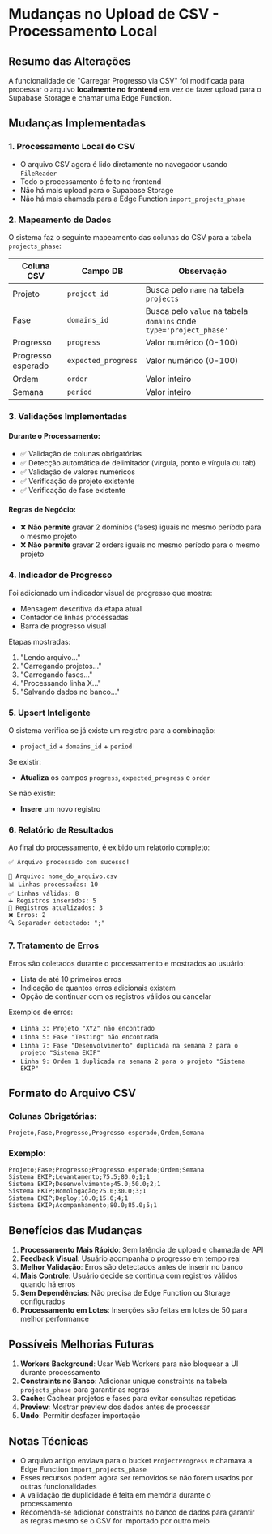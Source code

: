 # Mudanças no Upload de CSV - Processamento Local

## Resumo das Alterações

A funcionalidade de "Carregar Progresso via CSV" foi modificada para processar o arquivo **localmente no frontend** em vez de fazer upload para o Supabase Storage e chamar uma Edge Function.

## Mudanças Implementadas

### 1. Processamento Local do CSV
- O arquivo CSV agora é lido diretamente no navegador usando `FileReader`
- Todo o processamento é feito no frontend
- Não há mais upload para o Supabase Storage
- Não há mais chamada para a Edge Function `import_projects_phase`

### 2. Mapeamento de Dados

O sistema faz o seguinte mapeamento das colunas do CSV para a tabela `projects_phase`:

| Coluna CSV | Campo DB | Observação |
|------------|----------|------------|
| Projeto | `project_id` | Busca pelo `name` na tabela `projects` |
| Fase | `domains_id` | Busca pelo `value` na tabela `domains` onde `type='project_phase'` |
| Progresso | `progress` | Valor numérico (0-100) |
| Progresso esperado | `expected_progress` | Valor numérico (0-100) |
| Ordem | `order` | Valor inteiro |
| Semana | `period` | Valor inteiro |

### 3. Validações Implementadas

#### Durante o Processamento:
- ✅ Validação de colunas obrigatórias
- ✅ Detecção automática de delimitador (vírgula, ponto e vírgula ou tab)
- ✅ Validação de valores numéricos
- ✅ Verificação de projeto existente
- ✅ Verificação de fase existente

#### Regras de Negócio:
- ❌ **Não permite** gravar 2 domínios (fases) iguais no mesmo período para o mesmo projeto
- ❌ **Não permite** gravar 2 orders iguais no mesmo período para o mesmo projeto

### 4. Indicador de Progresso

Foi adicionado um indicador visual de progresso que mostra:
- Mensagem descritiva da etapa atual
- Contador de linhas processadas
- Barra de progresso visual

Etapas mostradas:
1. "Lendo arquivo..."
2. "Carregando projetos..."
3. "Carregando fases..."
4. "Processando linha X..."
5. "Salvando dados no banco..."

### 5. Upsert Inteligente

O sistema verifica se já existe um registro para a combinação:
- `project_id` + `domains_id` + `period`

Se existir:
- **Atualiza** os campos `progress`, `expected_progress` e `order`

Se não existir:
- **Insere** um novo registro

### 6. Relatório de Resultados

Ao final do processamento, é exibido um relatório completo:
```
✅ Arquivo processado com sucesso!

📄 Arquivo: nome_do_arquivo.csv
📊 Linhas processadas: 10
✅ Linhas válidas: 8
➕ Registros inseridos: 5
🔄 Registros atualizados: 3
❌ Erros: 2
🔍 Separador detectado: ";"
```

### 7. Tratamento de Erros

Erros são coletados durante o processamento e mostrados ao usuário:
- Lista de até 10 primeiros erros
- Indicação de quantos erros adicionais existem
- Opção de continuar com os registros válidos ou cancelar

Exemplos de erros:
- `Linha 3: Projeto "XYZ" não encontrado`
- `Linha 5: Fase "Testing" não encontrada`
- `Linha 7: Fase "Desenvolvimento" duplicada na semana 2 para o projeto "Sistema EKIP"`
- `Linha 9: Ordem 1 duplicada na semana 2 para o projeto "Sistema EKIP"`

## Formato do Arquivo CSV

### Colunas Obrigatórias:
```csv
Projeto,Fase,Progresso,Progresso esperado,Ordem,Semana
```

### Exemplo:
```csv
Projeto;Fase;Progresso;Progresso esperado;Ordem;Semana
Sistema EKIP;Levantamento;75.5;80.0;1;1
Sistema EKIP;Desenvolvimento;45.0;50.0;2;1
Sistema EKIP;Homologação;25.0;30.0;3;1
Sistema EKIP;Deploy;10.0;15.0;4;1
Sistema EKIP;Acompanhamento;80.0;85.0;5;1
```

## Benefícios das Mudanças

1. **Processamento Mais Rápido**: Sem latência de upload e chamada de API
2. **Feedback Visual**: Usuário acompanha o progresso em tempo real
3. **Melhor Validação**: Erros são detectados antes de inserir no banco
4. **Mais Controle**: Usuário decide se continua com registros válidos quando há erros
5. **Sem Dependências**: Não precisa de Edge Function ou Storage configurados
6. **Processamento em Lotes**: Inserções são feitas em lotes de 50 para melhor performance

## Possíveis Melhorias Futuras

1. **Workers Background**: Usar Web Workers para não bloquear a UI durante processamento
2. **Constraints no Banco**: Adicionar unique constraints na tabela `projects_phase` para garantir as regras
3. **Cache**: Cachear projetos e fases para evitar consultas repetidas
4. **Preview**: Mostrar preview dos dados antes de processar
5. **Undo**: Permitir desfazer importação

## Notas Técnicas

- O arquivo antigo enviava para o bucket `ProjectProgress` e chamava a Edge Function `import_projects_phase`
- Esses recursos podem agora ser removidos se não forem usados por outras funcionalidades
- A validação de duplicidade é feita em memória durante o processamento
- Recomenda-se adicionar constraints no banco de dados para garantir as regras mesmo se o CSV for importado por outro meio
